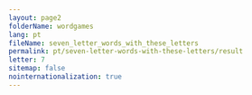 ```yaml
---
layout: page2
folderName: wordgames
lang: pt
fileName: seven_letter_words_with_these_letters
permalink: pt/seven-letter-words-with-these-letters/result
letter: 7
sitemap: false
nointernationalization: true   
---
```

